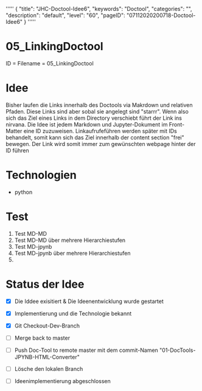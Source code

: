 '''''
{
"title": "JHC-Doctool-Idee6",
"keywords": "Doctool",
"categories": "",
"description": "default",
"level": "60",
"pageID": "07112020200718-Doctool-Idee6"
}
'''''


<h1>05_LinkingDoctool</h1>
ID = Filename = 05_LinkingDoctool

# Idee
Bisher laufen die Links innerhalb des Doctools via Makrdown und relativen Pfaden. Diese Links sind aber sobal sie angelegt sind "starrr". Wenn also sich das Ziel eines Links in dem Directory verschiebt führt der Link ins nirvana.  Die Idee ist jedem Markdown und Jupyter-Dokument im Front-Matter eine ID zuzuweisen. Linkaufrufeführen werden später mit IDs behandelt, somit kann sich das Ziel innerhalb der content section "frei" bewegen. Der Link wird somit immer zum gewünschten webpage hinter der ID führen 

# Technologien
- python

# Test
1) Test MD-MD
2) Test MD-MD über mehrere Hierarchiestufen
3) Test MD-jpynb
4) Test MD-jpynb über mehrere Hierarchiestufen
5) 

# Status der Idee

- [x]  Die Iddee exisitiert & Die Ideenentwicklung wurde gestartet
- [x]  Implementierung und die Technologie bekannt
- [x]  Git Checkout-Dev-Branch 
- [ ]  Merge back to master
- [ ]  Push Doc-Tool to remote master mit dem commit-Namen "01-DocTools-JPYNB-HTML-Converter"
- [ ]  Lösche den lokalen Branch 
- [ ]  Ideenimplementierung abgeschlossen

